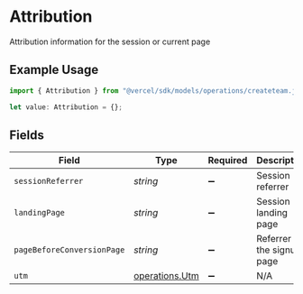# Attribution

Attribution information for the session or current page

## Example Usage

```typescript
import { Attribution } from "@vercel/sdk/models/operations/createteam.js";

let value: Attribution = {};
```

## Fields

| Field                                            | Type                                             | Required                                         | Description                                      |
| ------------------------------------------------ | ------------------------------------------------ | ------------------------------------------------ | ------------------------------------------------ |
| `sessionReferrer`                                | *string*                                         | :heavy_minus_sign:                               | Session referrer                                 |
| `landingPage`                                    | *string*                                         | :heavy_minus_sign:                               | Session landing page                             |
| `pageBeforeConversionPage`                       | *string*                                         | :heavy_minus_sign:                               | Referrer to the signup page                      |
| `utm`                                            | [operations.Utm](../../models/operations/utm.md) | :heavy_minus_sign:                               | N/A                                              |